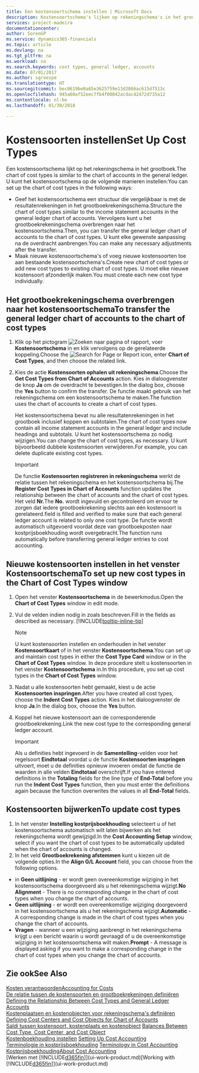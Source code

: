 ```yaml
---
title: Een kostensoortschema instellen | Microsoft Docs
description: Kostensoortschema's lijken op rekeningschema's in het grootboek.
services: project-madeira
documentationcenter: 
author: SorenGP
ms.service: dynamics365-financials
ms.topic: article
ms.devlang: na
ms.tgt_pltfrm: na
ms.workload: na
ms.search.keywords: cost types, general ledger, accounts
ms.date: 07/01/2017
ms.author: sgroespe
ms.translationtype: HT
ms.sourcegitcommit: bec0619be0a65e3625759e13d2866ac615d7513c
ms.openlocfilehash: 945a60af52eec7fb4f00842acdac42472d735a12
ms.contentlocale: nl-be
ms.lasthandoff: 01/30/2018

---
```

# <a name="set-up-cost-types"></a><span data-ttu-id="08d7f-103">Kostensoorten instellen</span><span class="sxs-lookup"><span data-stu-id="08d7f-103">Set Up Cost Types</span></span>
<span data-ttu-id="08d7f-104">Een kostensoortschema lijkt op het rekeningschema in het grootboek.</span><span class="sxs-lookup"><span data-stu-id="08d7f-104">The chart of cost types is similar to the chart of accounts in the general ledger.</span></span> <span data-ttu-id="08d7f-105">U kunt het kostensoortschema op de volgende manieren instellen:</span><span class="sxs-lookup"><span data-stu-id="08d7f-105">You can set up the chart of cost types in the following ways:</span></span>  

-   <span data-ttu-id="08d7f-106">Geef het kostensoortschema een structuur die vergelijkbaar is met de resultatenrekeningen in het grootboekrekeningschema.</span><span class="sxs-lookup"><span data-stu-id="08d7f-106">Structure the chart of cost types similar to the income statement accounts in the general ledger chart of accounts.</span></span> <span data-ttu-id="08d7f-107">Vervolgens kunt u het grootboekrekeningschema overbrengen naar het kostensoortschema.</span><span class="sxs-lookup"><span data-stu-id="08d7f-107">Then, you can transfer the general ledger chart of accounts to the chart of cost types.</span></span> <span data-ttu-id="08d7f-108">U kunt elke gewenste aanpassing na de overdracht aanbrengen.</span><span class="sxs-lookup"><span data-stu-id="08d7f-108">You can make any necessary adjustments after the transfer.</span></span>  
-   <span data-ttu-id="08d7f-109">Maak nieuwe kostensoortschema's of voeg nieuwe kostensoorten toe aan bestaande kostensoortschema's.</span><span class="sxs-lookup"><span data-stu-id="08d7f-109">Create new chart of cost types or add new cost types to existing chart of cost types.</span></span> <span data-ttu-id="08d7f-110">U moet elke nieuwe kostensoort afzonderlijk maken.</span><span class="sxs-lookup"><span data-stu-id="08d7f-110">You must create each new cost type individually.</span></span>  

## <a name="to-transfer-the-general-ledger-chart-of-accounts-to-the-chart-of-cost-types"></a><span data-ttu-id="08d7f-111">Het grootboekrekeningschema overbrengen naar het kostensoortschema</span><span class="sxs-lookup"><span data-stu-id="08d7f-111">To transfer the general ledger chart of accounts to the chart of cost types</span></span>  
1.  <span data-ttu-id="08d7f-112">Klik op het pictogram ![Zoeken naar pagina of rapport](media/ui-search/search_small.png "pictogram Zoeken naar pagina of rapport"), voer **Kostensoortschema** in en klik vervolgens op de gerelateerde koppeling.</span><span class="sxs-lookup"><span data-stu-id="08d7f-112">Choose the ![Search for Page or Report](media/ui-search/search_small.png "Search for Page or Report icon") icon, enter **Chart of Cost Types**, and then choose the related link.</span></span>  
2.  <span data-ttu-id="08d7f-113">Kies de actie **Kostensoorten ophalen uit rekeningschema**.</span><span class="sxs-lookup"><span data-stu-id="08d7f-113">Choose the **Get Cost Types from Chart of Accounts** action.</span></span> <span data-ttu-id="08d7f-114">Kies in dialoogvenster de knop **Ja** om de overdracht te bevestigen.</span><span class="sxs-lookup"><span data-stu-id="08d7f-114">In the dialog box, choose the **Yes** button to confirm the transfer.</span></span> <span data-ttu-id="08d7f-115">De functie maakt gebruik van het rekeningschema om een kostensoortschema te maken.</span><span class="sxs-lookup"><span data-stu-id="08d7f-115">The function uses the chart of accounts to create a chart of cost types.</span></span>  

    <span data-ttu-id="08d7f-116">Het kostensoortschema bevat nu alle resultatenrekeningen in het grootboek inclusief koppen en subtotalen.</span><span class="sxs-lookup"><span data-stu-id="08d7f-116">The chart of cost types now contain all income statement accounts in the general ledger and include headings and subtotals.</span></span> <span data-ttu-id="08d7f-117">U kunt het kostensoortschema zo nodig wijzigen.</span><span class="sxs-lookup"><span data-stu-id="08d7f-117">You can change the chart of cost types, as necessary.</span></span> <span data-ttu-id="08d7f-118">U kunt bijvoorbeeld dubbele kostensoorten verwijderen.</span><span class="sxs-lookup"><span data-stu-id="08d7f-118">For example, you can delete duplicate existing cost types.</span></span>  

    > [!IMPORTANT]  
    >  <span data-ttu-id="08d7f-119">De functie **Kostensoorten registreren in rekeningschema** werkt de relatie tussen het rekeningschema en het kostensoortschema bij.</span><span class="sxs-lookup"><span data-stu-id="08d7f-119">The **Register Cost Types in Chart of Accounts** function updates the relationship between the chart of accounts and the chart of cost types.</span></span> <span data-ttu-id="08d7f-120">Het veld **Nr.**</span><span class="sxs-lookup"><span data-stu-id="08d7f-120">The **No.**</span></span> <span data-ttu-id="08d7f-121">wordt ingevuld en gecontroleerd om ervoor te zorgen dat iedere grootboekrekening slechts aan één kostensoort is gerelateerd.</span><span class="sxs-lookup"><span data-stu-id="08d7f-121">field is filled and verified to make sure that each general ledger account is related to only one cost type.</span></span> <span data-ttu-id="08d7f-122">De functie wordt automatisch uitgevoerd voordat deze van grootboekposten naar kostprijsboekhouding wordt overgebracht.</span><span class="sxs-lookup"><span data-stu-id="08d7f-122">The function runs automatically before transferring general ledger entries to cost accounting.</span></span>  

## <a name="to-set-up-new-cost-types-in-the-chart-of-cost-types-window"></a><span data-ttu-id="08d7f-123">Nieuwe kostensoorten instellen in het venster Kostensoortschema</span><span class="sxs-lookup"><span data-stu-id="08d7f-123">To set up new cost types in the Chart of Cost Types window</span></span>  
1.  <span data-ttu-id="08d7f-124">Open het venster **Kostensoortschema** in de bewerkmodus.</span><span class="sxs-lookup"><span data-stu-id="08d7f-124">Open the **Chart of Cost Types** window in edit mode.</span></span>  
2.  <span data-ttu-id="08d7f-125">Vul de velden indien nodig in zoals beschreven.</span><span class="sxs-lookup"><span data-stu-id="08d7f-125">Fill in the fields as described as necessary.</span></span> [!INCLUDE[tooltip-inline-tip](includes/tooltip-inline-tip_md.md)]

    > [!NOTE]  
    >  <span data-ttu-id="08d7f-126">U kunt kostensoorten instellen en onderhouden in het venster **Kostensoortkaart** of in het venster **Kostensoortschema**.</span><span class="sxs-lookup"><span data-stu-id="08d7f-126">You can set up and maintain cost types in either the **Cost Type Card** window or in the **Chart of Cost Types** window.</span></span> <span data-ttu-id="08d7f-127">In deze procedure stelt u kostensoorten in het venster **Kostensoortschema** in.</span><span class="sxs-lookup"><span data-stu-id="08d7f-127">In this procedure, you set up cost types in the **Chart of Cost Types** window.</span></span>

3.  <span data-ttu-id="08d7f-128">Nadat u alle kostensoorten hebt gemaakt, kiest u de actie **Kostensoorten inspringen**.</span><span class="sxs-lookup"><span data-stu-id="08d7f-128">After you have created all cost types, choose the **Indent Cost Types** action.</span></span> <span data-ttu-id="08d7f-129">Kies in het dialoogvenster de knop **Ja**.</span><span class="sxs-lookup"><span data-stu-id="08d7f-129">In the dialog box, choose the **Yes** button.</span></span>  
4.  <span data-ttu-id="08d7f-130">Koppel het nieuwe kostensoort aan de corresponderende grootboekrekening.</span><span class="sxs-lookup"><span data-stu-id="08d7f-130">Link the new cost type to the corresponding general ledger account.</span></span>  

    > [!IMPORTANT]  
    >  <span data-ttu-id="08d7f-131">Als u definities hebt ingevoerd in de **Samentelling**-velden voor het regelsoort **Eindtotaal** voordat u de functie **Kostensoorten inspringen** uitvoert, moet u de definities opnieuw invoeren omdat de functie de waarden in alle velden **Eindtotaal** overschrijft.</span><span class="sxs-lookup"><span data-stu-id="08d7f-131">If you have entered definitions in the **Totaling** fields for the line type of **End-Total** before you run the **Indent Cost Types** function, then you must enter the definitions again because the function overwrites the values in all **End-Total** fields.</span></span>  

## <a name="to-update-cost-types"></a><span data-ttu-id="08d7f-132">Kostensoorten bijwerken</span><span class="sxs-lookup"><span data-stu-id="08d7f-132">To update cost types</span></span>  
1.  <span data-ttu-id="08d7f-133">In het venster **Instelling kostprijsboekhouding** selecteert u of het kostensoortschema automatisch wilt laten bijwerken als het rekeningschema wordt gewijzigd.</span><span class="sxs-lookup"><span data-stu-id="08d7f-133">In the **Cost Accounting Setup** window, select if you want the chart of cost types to be automatically updated when the chart of accounts is changed.</span></span>  
2.  <span data-ttu-id="08d7f-134">In het veld **Grootboekrekening afstemmen** kunt u kiezen uit de volgende opties.</span><span class="sxs-lookup"><span data-stu-id="08d7f-134">In the **Align G/L Account** field, you can choose from the following options.</span></span>  

- <span data-ttu-id="08d7f-135">in **Geen uitlijning** - er wordt geen overeenkomstige wijziging in het kostensoortschema doorgevoerd als u het rekeningschema wijzigt.</span><span class="sxs-lookup"><span data-stu-id="08d7f-135">**No Alignment** - There is no corresponding change in the chart of cost types when you change the chart of accounts.</span></span>  
- <span data-ttu-id="08d7f-136">**Geen uitlijning** - er wordt een overeenkomstige wijziging doorgevoerd in het kostensoortschema als u het rekeningschema wijzigt.</span><span class="sxs-lookup"><span data-stu-id="08d7f-136">**Automatic** - A corresponding change is made in the chart of cost types when you change the chart of accounts.</span></span>  
- <span data-ttu-id="08d7f-137">**Vragen** - wanneer u een wijziging aanbrengt in het rekeningschema krijgt u een bericht waarin u wordt gevraagd of u de overeenkomstige wijziging in het kostensoortschema wilt maken.</span><span class="sxs-lookup"><span data-stu-id="08d7f-137">**Prompt** - A message is displayed asking if you want to make a corresponding change in the chart of cost types when you change the chart of accounts.</span></span>  

## <a name="see-also"></a><span data-ttu-id="08d7f-138">Zie ook</span><span class="sxs-lookup"><span data-stu-id="08d7f-138">See Also</span></span>  
[<span data-ttu-id="08d7f-139">Kosten verantwoorden</span><span class="sxs-lookup"><span data-stu-id="08d7f-139">Accounting for Costs</span></span>](finance-manage-cost-accounting.md)  
<span data-ttu-id="08d7f-140">[De relatie tussen de kostensoorten en grootboekrekeningen definiëren](finance-defining-the-relationship-between-cost-types-and-general-ledger-accounts.md) </span><span class="sxs-lookup"><span data-stu-id="08d7f-140">[Defining the Relationship Between Cost Types and General Ledger Accounts](finance-defining-the-relationship-between-cost-types-and-general-ledger-accounts.md) </span></span>  
<span data-ttu-id="08d7f-141">[Kostenplaatsen en kostenobjecten voor rekeningschema's definiëren](finance-defining-cost-centers-and-cost-objects-for-chart-of-accounts.md) </span><span class="sxs-lookup"><span data-stu-id="08d7f-141">[Defining Cost Centers and Cost Objects for Chart of Accounts](finance-defining-cost-centers-and-cost-objects-for-chart-of-accounts.md) </span></span>  
<span data-ttu-id="08d7f-142">[Saldi tussen kostensoort, kostenplaats en kostenobject](finance-balances-between-cost-type-cost-center-and-cost-object.md) </span><span class="sxs-lookup"><span data-stu-id="08d7f-142">[Balances Between Cost Type, Cost Center, and Cost Object](finance-balances-between-cost-type-cost-center-and-cost-object.md) </span></span>  
<span data-ttu-id="08d7f-143">[Kostenboekhouding instellen](finance-set-up-cost-accounting.md) </span><span class="sxs-lookup"><span data-stu-id="08d7f-143">[Setting Up Cost Accounting](finance-set-up-cost-accounting.md) </span></span>  
<span data-ttu-id="08d7f-144">[Terminologie in kostprijsboekhouding](finance-terminology-in-cost-accounting.md) </span><span class="sxs-lookup"><span data-stu-id="08d7f-144">[Terminology in Cost Accounting](finance-terminology-in-cost-accounting.md) </span></span>  
[<span data-ttu-id="08d7f-145">Kostprijsboekhouding</span><span class="sxs-lookup"><span data-stu-id="08d7f-145">About Cost Accounting</span></span>](finance-about-cost-accounting.md)  
<span data-ttu-id="08d7f-146">[Werken met [!INCLUDE[d365fin](includes/d365fin_md.md)]](ui-work-product.md)</span><span class="sxs-lookup"><span data-stu-id="08d7f-146">[Working with [!INCLUDE[d365fin](includes/d365fin_md.md)]](ui-work-product.md)</span></span>

